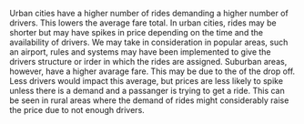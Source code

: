 Urban cities have a higher number of rides demanding a higher number of drivers. This lowers the average fare total. 
In urban cities, rides may be shorter but may have spikes in price depending on the time and the availability of drivers. 
We may take in consideration in popular areas, such an airport, rules and systems may have been implemented to give the drivers
structure or irder in which the rides are assigned. Suburban areas, however, have a higher avarage fare. This may be due to the 
of the drop off. Less drivers would impact this average, but prices are less likely to spike unless there is a demand and 
a passanger is trying to get a ride. This can be seen in rural areas where the demand of rides might considerably raise the price
due to not enough drivers.
